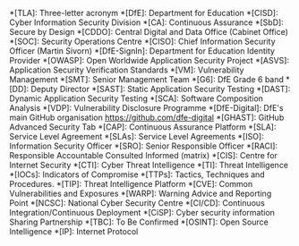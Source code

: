 *[TLA]: Three-letter acronym
*[DfE]: Department for Education
*[CISD]: Cyber Information Security Division
*[CA]: Continuous Assurance
*[SbD]: Secure by Design
*[CDDO]: Central Digital and Data Office (Cabinet Office)
*[SOC]: Security Operations Centre
*[CISO]: Chief Information Security Officer (Martin Sivorn)
*[DfE-SignIn]: Department for Education Identity Provider
*[OWASP]: Open Worldwide Application Security Project 
*[ASVS]: Application Security Verification Standards 
*[VM]: Vulnerability Management
*[SMT]: Senior Management Team
*[G6]: DfE Grade 6 band
*[DD]: Deputy Director
*[SAST]: Static Application Security Testing
*[DAST]: Dynamic Application Security Testing
*[SCA]: Software Composition Analysis
*[VDP]: Vulnerability Disclosure Programme
*[DfE-Digital]: DfE's main GitHub organisation https://github.com/dfe-digital
*[GHAST]: GitHub Advanced Security Tab
*[CAP]: Continuous Assurance Platform
*[SLA]: Service Level Agreement
*[SLAs]: Service Level Agreements
*[ISO]: Information Security Officer
*[SRO]: Senior Responsible Officer
*[RACI]: Responsible Accountable Consulted Informed (matrix)
*[CIS]: Centre for Internet Security
*[CTI]: Cyber Threat Intelligence 
*[TI]: Threat Intelligence 
*[IOCs]: Indicators of Compromise
*[TTPs]: Tactics, Techniques and Procedures.
*[TIP]: Threat Intelligence Platform
*[CVE]: Common Vulnerabilities and Exposures
*[WARP]: Warning Advice and Reporting Point
*[NCSC]: National Cyber Security Centre 
*[CI/CD]: Continuous Integration/Continuous Deployment
*[CiSP]: Cyber security information Sharing Partnership
*[TBC]: To Be Confirmed 
*[OSINT]: Open Source Intelligence
*[IP]: Internet Protocol